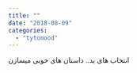 ```yaml
---
title: ""
date: "2018-08-09"
categories: 
  - "tytomood"
---
```


انتخاب های بد.. داستان های خوبی میسازن

